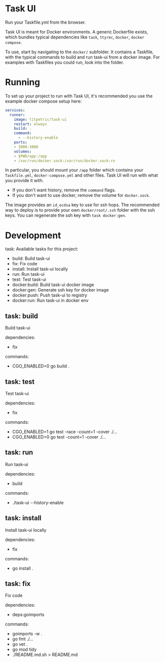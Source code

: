 # Task UI

Run your Taskfile.yml from the browser.

Task UI is meant for Docker environments. A generic Dockerfile exists, which
bundles typical dependencies like `task`, `ttyrec`, `docker`, `docker compose`.

To use, start by navigating to the `docker/` subfolder. It contains a Taskfile,
with the typical commands to build and run task-ui from a docker image. For
examples with Taskfiles you could run, look into the folder.

# Running

To set up your project to run with Task UI, it's recommended you use the
example docker compose setup here:

```yaml
services:
  runner:
    image: titpetric/task-ui
    restart: always
    build: .
    command:
      - --history-enable
    ports:
    - 3000:3000
    volumes:
    - $PWD/app:/app
    - /var/run/docker.sock:/var/run/docker.sock:ro
```

In particular, you should mount your `/app` folder which contains your
`Taskfile.yml`, `docker-compose.yml` and other files. Task UI will run
with what you provide it with.

- If you don't want history, remove the `command` flags.
- If you don't want to use docker, remove the volume for `docker.sock`.

The image provides an `id_ecdsa` key to use for ssh hops. The recommended
way to deploy is to provide your own `docker/root/.ssh` folder with
the ssh keys. You can regenerate the ssh key with `task docker:gen`.


# Development

task: Available tasks for this project:

* build:              Build task-ui
* fix:                Fix code
* install:            Install task-ui locally
* run:                Run task-ui
* test:               Test task-ui
* docker:build:       Build task-ui docker image
* docker:gen:         Generate ssh key for docker image
* docker:push:        Push task-ui to registry
* docker:run:         Run task-ui in docker env

## task: build

Build task-ui

dependencies:
 - fix

commands:
 - CGO_ENABLED=0 go build .

## task: test

Test task-ui

dependencies:
 - fix

commands:
 - CGO_ENABLED=1 go test -race -count=1 -cover ./...
 - CGO_ENABLED=0 go test -count=1 -cover ./...

## task: run

Run task-ui

dependencies:
 - build

commands:
 - ./task-ui --history-enable

## task: install

Install task-ui locally

dependencies:
 - fix

commands:
 - go install .

## task: fix

Fix code

dependencies:
 - deps:goimports

commands:
 - goimports -w .
 - go fmt ./...
 - go vet .
 - go mod tidy
 - ./README.md.sh > README.md

